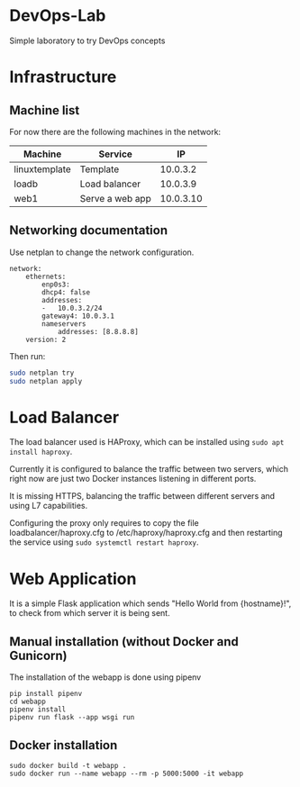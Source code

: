 # DevOps-Lab
Simple laboratory to try DevOps concepts

# Infrastructure

## Machine list
For now there are the following machines in the network:

| Machine       | Service         | IP        |
|---------------|-----------------|-----------|
| linuxtemplate | Template        | 10.0.3.2  |
| loadb         | Load balancer   | 10.0.3.9  |
| web1          | Serve a web app | 10.0.3.10 |

## Networking documentation
Use netplan to change the network configuration.
```
network:
    ethernets:
        enp0s3:
        dhcp4: false
        addresses:
        -   10.0.3.2/24
        gateway4: 10.0.3.1
        nameservers
            addresses: [8.8.8.8]
    version: 2
```
Then run:
```bash
sudo netplan try
sudo netplan apply
```

# Load Balancer
The load balancer used is HAProxy, which can be installed using `sudo apt install haproxy`.

Currently it is configured to balance the traffic between two servers, which right now are just two Docker instances listening in different ports. 

It is missing HTTPS, balancing the traffic between different servers and using L7 capabilities.

Configuring the proxy only requires to copy the file loadbalancer/haproxy.cfg to /etc/haproxy/haproxy.cfg and then restarting the service using `sudo systemctl restart haproxy`.

# Web Application
It is a simple Flask application which sends "Hello World from {hostname}!", to check from which server it is being sent.

## Manual installation (without Docker and Gunicorn)
The installation of the webapp is done using pipenv
```
pip install pipenv
cd webapp
pipenv install
pipenv run flask --app wsgi run
```
## Docker installation
```
sudo docker build -t webapp .
sudo docker run --name webapp --rm -p 5000:5000 -it webapp
```
